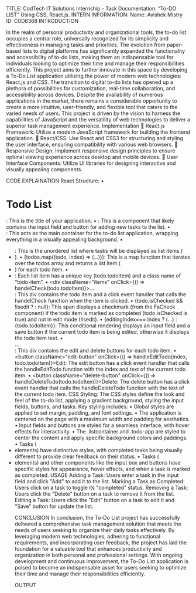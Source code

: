 TITLE: CodTech IT Solutions Internship - Task Documentation: “To-DO LIST” Using CSS, React.js.
INTERN INFORMATION:
Name: Avishek Mistry
ID: C0D6368
INTRODUCTION

In the realm of personal productivity and organizational tools, the to-do list occupies a central role, universally recognized for its simplicity and effectiveness in managing tasks and priorities. The evolution from paper-based lists to digital platforms has significantly expanded the functionality and accessibility of to-do lists, making them an indispensable tool for individuals looking to optimize their time and manage their responsibilities efficiently. This project aims to further innovate in this space by developing a To-Do List application utilizing the power of modern web technologies: React.js and CSS.
The transition to digital to-do lists has opened up a plethora of possibilities for customization, real-time collaboration, and accessibility across devices. Despite the availability of numerous applications in the market, there remains a considerable opportunity to create a more intuitive, user-friendly, and flexible tool that caters to the varied needs of users. This project is driven by the vision to harness the capabilities of JavaScript and the versatility of web technologies to deliver a superior task management experience.
Implementation
 React.js Framework: Utilize a modern JavaScript framework for building the frontend application.
 React/CSS: Use React and CSS3 for structuring and styling the user interface, ensuring compatibility with various web browsers.
 Responsive Design: Implement responsive design principles to ensure optimal viewing experience across desktop and mobile devices.
 User Interface Components: Utilize UI libraries for designing interactive and visually appealing components.

CODE EXPLAINATION
React Structure:
• <h1 className="title">Todo List</h1>: This is the title of your application.
• <SearchBar />: This is a component that likely contains the input field and button for adding new tasks to the list.
• <div className="todo-list-container">: This acts as the main container for the to-do list application, wrapping everything in a visually appealing background.
• <ul className="todo-items">: This is the unordered list where tasks will be displayed as list items (<li>).
• {todos.map((todo, index) => (...))}: This is a map function that iterates over the todos array and returns a list item (<li>) for each todo item.
• <li key={todo.todoItem} className="todo-item">: Each list item has a unique key (todo.todoItem) and a class name of “todo-item”.
• <div className="items" onClick={() => handelCheck(todo.todoItem)}>...<div>: This div contains the todo item and a click event handler that calls the handelCheck function when the item is clicked.
• <span className="check" id="check">{todo.isChecked && !isedit ? <FaCheck /> : null}</span>: This span displays a checkmark (from the FaCheck component) if the todo item is marked as completed (todo.isChecked is true) and not in edit mode (!isedit).
• {editingIndex=== index ? (...) : <span className="todo-value">{todo.todoItem}</span>}: This conditional rendering displays an input field and a save button if the current todo item is being edited, otherwise it displays the todo item text.
• <div className="btns">...<div>: This div contains the edit and delete buttons for each todo item.
• <button className="edit-button" onClick={() => handleEditTodo(index, todo.todoItem)}>Edit</button>: The edit button has a click event handler that calls the handleEditTodo function with the index and text of the current todo item.
• <button className="delete-button" onClick={() => handleDeleteTodo(todo.todoItem)}>Delete</button>: The delete button has a click event handler that calls the handleDeleteTodo function with the text of the current todo item.
CSS Styling:
The CSS styles define the look and feel of the to-do list, applying a gradient background, styling the input fields, buttons, and tasks.
Key styling includes:
• Global styles are applied to set margin, padding, and font settings.
• The application is centered on the page with a maximum width and padding for aesthetics.
• Input fields and buttons are styled for a seamless interface, with hover effects for interactivity.
• The .listcontainer and .todo-app are styled to center the content and apply specific background colors and paddings.
• Tasks (<li> elements) have distinctive styles, with completed tasks being visually different to provide clear feedback on their status.
• Tasks (<li> elements) and other components like the input box and buttons have specific styles for appearance, hover effects, and when a task is marked as completed.
USAGE
Adding a Task: Users enter a task in the input field and click "Add" to add it to the list.
Marking a Task as Completed: Users click on a task to toggle its "completed" status.
Removing a Task: Users click the "Delete" button on a task to remove it from the list.
Editing a Task: Users click the "Edit" button on a task to edit it and “Save” button for update the list.

CONCLUSION
In conclusion, the To-Do List project has successfully delivered a comprehensive task management solution that meets the needs of users seeking to organize their daily tasks effectively. By leveraging modern web technologies, adhering to functional requirements, and incorporating user feedback, the project has laid the foundation for a valuable tool that enhances productivity and organization in both personal and professional settings. With ongoing development and continuous improvement, the To-Do List application is poised to become an indispensable asset for users seeking to optimize their time and manage their responsibilities efficiently.

OUTPUT
